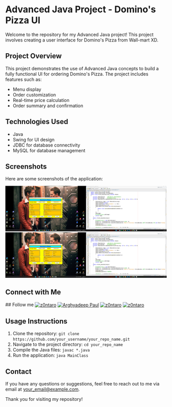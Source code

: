 <!DOCTYPE html>
<html lang="en">
<head>
    <meta charset="UTF-8">
    <meta name="viewport" content="width=device-width, initial-scale=1.0">
</head>
<body>
    <h1>Advanced Java Project - Domino's Pizza UI</h1>
        <p>Welcome to the repository for my Advanced Java project! This project involves creating a user interface for Domino's Pizza from Wall-mart XD.</p>
        <h2>Project Overview</h2>
        <p>This project demonstrates the use of Advanced Java concepts to build a fully functional UI for ordering Domino's Pizza. The project includes features such as:</p>
        <ul>
            <li>Menu display</li>
            <li>Order customization</li>
            <li>Real-time price calculation</li>
            <li>Order summary and confirmation</li>
        </ul>
        <h2>Technologies Used</h2>
        <ul>
            <li>Java</li>
            <li>Swing for UI design</li>
            <li>JDBC for database connectivity</li>
            <li>MySQL for database management</li>
        </ul>
        <h2>Screenshots</h2>
        <p>Here are some screenshots of the application:</p>
        <img src="https://github.com/Z0ntaro/App-Dev-Using-ADV-JAVA/blob/9cb8b4e9a7fc95485ba9746bc79a74e9c842d511/results/Screenshot%20(337).png" alt="Screenshot 1">
        <img src="https://github.com/Z0ntaro/App-Dev-Using-ADV-JAVA/blob/9cb8b4e9a7fc95485ba9746bc79a74e9c842d511/results/Screenshot%20(337).png" alt="Screenshot 2">
        <h2>Connect with Me</h2>
        ## Follow me
            <a href="https://codepen.io/Z0ntaro" target="blank"><img align="center" src="https://img.shields.io/badge/Codepen-000000?style=for-the-badge&logo=codepen&logoColor=white" alt="z0ntaro" height="30" width="120" /></a>
            <a href="https://www.linkedin.com/in/arghyadeep-paul-039445204/" target="blank"><img align="center" src="https://img.shields.io/badge/linkedin-%230077B5.svg?style=for-the-badge&logo=linkedin&logoColor=white" alt="Arghyadeep Paul" height="30" width="120" /></a>
            <a href="https://twitter.com/zontaro_ai" target="blank"><img align="center" src="https://img.shields.io/badge/Twitter-%231DA1F2.svg?style=for-the-badge&logo=Twitter&logoColor=white" alt="z0ntaro" height="30" width="100" /></a>
            <a href="https://instagram.com/zontaro.ai" target="blank"><img align="center" src="https://img.shields.io/badge/Instagram-%23E4405F.svg?style=for-the-badge&logo=Instagram&logoColor=white" alt="z0ntaro" height="30" width="120" /></a>
        </a>
        <h2>Usage Instructions</h2>
        <ol>
            <li>Clone the repository: <code>git clone https://github.com/your_username/your_repo_name.git</code></li>
            <li>Navigate to the project directory: <code>cd your_repo_name</code></li>
            <li>Compile the Java files: <code>javac *.java</code></li>
            <li>Run the application: <code>java MainClass</code></li>
        </ol>
        <h2>Contact</h2>
        <p>If you have any questions or suggestions, feel free to reach out to me via email at <a href="mailto:your_email@example.com">your_email@example.com</a>.</p>
        <p>Thank you for visiting my repository!</p>
</body>
</html>

